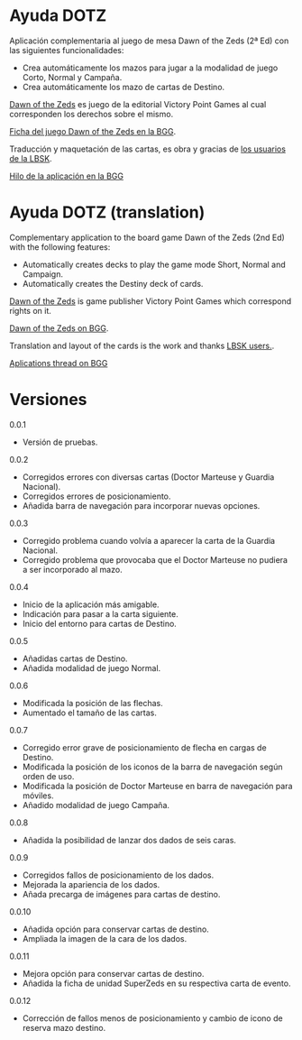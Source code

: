 Ayuda DOTZ
=====

Aplicación complementaria al juego de mesa Dawn of the Zeds (2ª Ed) con las siguientes funcionalidades:

* Crea automáticamente los mazos para jugar a la modalidad de juego Corto, Normal y Campaña.
* Crea automáticamente los mazo de cartas de Destino.

[Dawn of the Zeds](http://www.victorypointgames.com/dawn-of-the-zeds-2nd-edition.html) es juego de la editorial Victory Point Games al cual corresponden los derechos sobre el mismo.

[Ficha del juego Dawn of the Zeds en la BGG](http://boardgamegeek.com/boardgame/144568/dawn-zeds-second-edition).

Traducción y maquetación de las cartas, es obra y gracias de [los usuarios de la LBSK](http://labsk.net/index.php?topic=125777.0).

[Hilo de la aplicación en la BGG](http://boardgamegeek.com/thread/1317288/app-dawn-zeds-hispanic-community)

Ayuda DOTZ (translation)
=====

Complementary application to the board game Dawn of the Zeds (2nd Ed) with the following features:

* Automatically creates decks to play the game mode Short, Normal and Campaign.
* Automatically creates the Destiny deck of cards.

[Dawn of the Zeds](http://www.victorypointgames.com/dawn-of-the-zeds-2nd-edition.html) is game publisher Victory Point Games which correspond rights on it.

[Dawn of the Zeds on BGG](http://boardgamegeek.com/boardgame/144568/dawn-zeds-second-edition).

Translation and layout of the cards is the work and thanks [LBSK users.](http://labsk.net/index.php?topic=125777.0).

[Aplications thread on BGG](http://boardgamegeek.com/thread/1317288/app-dawn-zeds-hispanic-community)

Versiones
====

0.0.1
* Versión de pruebas.

0.0.2
* Corregidos errores con diversas cartas (Doctor Marteuse y Guardia Nacional).
* Corregidos errores de posicionamiento.
* Añadida barra de navegación para incorporar nuevas opciones.

0.0.3
* Corregido problema cuando volvía a aparecer la carta de la Guardia Nacional.
* Corregido problema que provocaba que el Doctor Marteuse no pudiera a ser incorporado al mazo.

0.0.4
* Inicio de la aplicación más amigable.
* Indicación para pasar a la carta siguiente.
* Inicio del entorno para cartas de Destino.

0.0.5
* Añadidas cartas de Destino.
* Añadida modalidad de juego Normal.

0.0.6
* Modificada la posición de las flechas.
* Aumentado el tamaño de las cartas.

0.0.7
* Corregido error grave de posicionamiento de flecha en cargas de Destino.
* Modificada la posición de los iconos de la barra de navegación según orden de uso.
* Modificada la posición de Doctor Marteuse en barra de navegación para móviles.
* Añadido modalidad de juego Campaña.

0.0.8
* Añadida la posibilidad de lanzar dos dados de seis caras.

0.0.9
* Corregidos fallos de posicionamiento de los dados.
* Mejorada la apariencia de los dados.
* Añada precarga de imágenes para cartas de destino.

0.0.10
* Añadida opción para conservar cartas de destino.
* Ampliada la imagen de la cara de los dados.

0.0.11
* Mejora opción para conservar cartas de destino.
* Añadida la ficha de unidad SuperZeds en su respectiva carta de evento.

0.0.12
* Corrección de fallos menos de posicionamiento y cambio de icono de reserva mazo destino.
